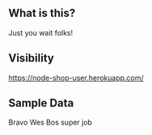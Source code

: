 ## What is this?

Just you wait folks!

## Visibility

https://node-shop-user.herokuapp.com/



## Sample Data

Bravo Wes Bos super job

